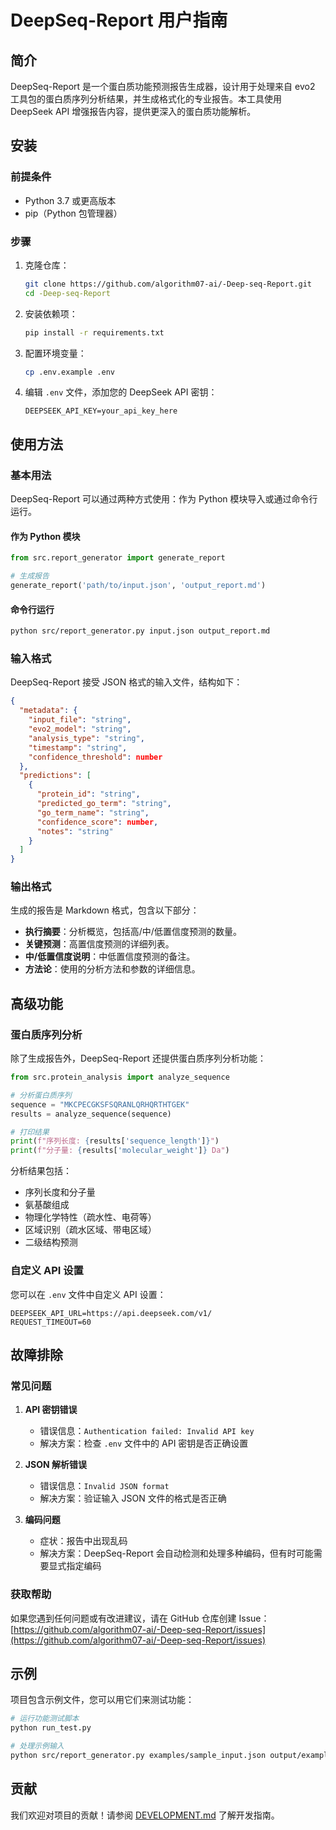 # DeepSeq-Report 用户指南

## 简介

DeepSeq-Report 是一个蛋白质功能预测报告生成器，设计用于处理来自 evo2 工具包的蛋白质序列分析结果，并生成格式化的专业报告。本工具使用 DeepSeek API 增强报告内容，提供更深入的蛋白质功能解析。

## 安装

### 前提条件

- Python 3.7 或更高版本
- pip（Python 包管理器）

### 步骤

1. 克隆仓库：
   ```bash
   git clone https://github.com/algorithm07-ai/-Deep-seq-Report.git
   cd -Deep-seq-Report
   ```

2. 安装依赖项：
   ```bash
   pip install -r requirements.txt
   ```

3. 配置环境变量：
   ```bash
   cp .env.example .env
   ```
   
4. 编辑 `.env` 文件，添加您的 DeepSeek API 密钥：
   ```
   DEEPSEEK_API_KEY=your_api_key_here
   ```

## 使用方法

### 基本用法

DeepSeq-Report 可以通过两种方式使用：作为 Python 模块导入或通过命令行运行。

#### 作为 Python 模块

```python
from src.report_generator import generate_report

# 生成报告
generate_report('path/to/input.json', 'output_report.md')
```

#### 命令行运行

```bash
python src/report_generator.py input.json output_report.md
```

### 输入格式

DeepSeq-Report 接受 JSON 格式的输入文件，结构如下：

```json
{
  "metadata": {
    "input_file": "string",
    "evo2_model": "string",
    "analysis_type": "string",
    "timestamp": "string",
    "confidence_threshold": number
  },
  "predictions": [
    {
      "protein_id": "string",
      "predicted_go_term": "string",
      "go_term_name": "string",
      "confidence_score": number,
      "notes": "string"
    }
  ]
}
```

### 输出格式

生成的报告是 Markdown 格式，包含以下部分：

- **执行摘要**：分析概览，包括高/中/低置信度预测的数量。
- **关键预测**：高置信度预测的详细列表。
- **中/低置信度说明**：中低置信度预测的备注。
- **方法论**：使用的分析方法和参数的详细信息。

## 高级功能

### 蛋白质序列分析

除了生成报告外，DeepSeq-Report 还提供蛋白质序列分析功能：

```python
from src.protein_analysis import analyze_sequence

# 分析蛋白质序列
sequence = "MKCPECGKSFSQRANLQRHQRTHTGEK"
results = analyze_sequence(sequence)

# 打印结果
print(f"序列长度: {results['sequence_length']}")
print(f"分子量: {results['molecular_weight']} Da")
```

分析结果包括：
- 序列长度和分子量
- 氨基酸组成
- 物理化学特性（疏水性、电荷等）
- 区域识别（疏水区域、带电区域）
- 二级结构预测

### 自定义 API 设置

您可以在 `.env` 文件中自定义 API 设置：

```
DEEPSEEK_API_URL=https://api.deepseek.com/v1/
REQUEST_TIMEOUT=60
```

## 故障排除

### 常见问题

1. **API 密钥错误**
   - 错误信息：`Authentication failed: Invalid API key`
   - 解决方案：检查 `.env` 文件中的 API 密钥是否正确设置

2. **JSON 解析错误**
   - 错误信息：`Invalid JSON format`
   - 解决方案：验证输入 JSON 文件的格式是否正确

3. **编码问题**
   - 症状：报告中出现乱码
   - 解决方案：DeepSeq-Report 会自动检测和处理多种编码，但有时可能需要显式指定编码

### 获取帮助

如果您遇到任何问题或有改进建议，请在 GitHub 仓库创建 Issue：
[https://github.com/algorithm07-ai/-Deep-seq-Report/issues](https://github.com/algorithm07-ai/-Deep-seq-Report/issues)

## 示例

项目包含示例文件，您可以用它们来测试功能：

```bash
# 运行功能测试脚本
python run_test.py

# 处理示例输入
python src/report_generator.py examples/sample_input.json output/example_report.md
```

## 贡献

我们欢迎对项目的贡献！请参阅 [DEVELOPMENT.md](DEVELOPMENT.md) 了解开发指南。 